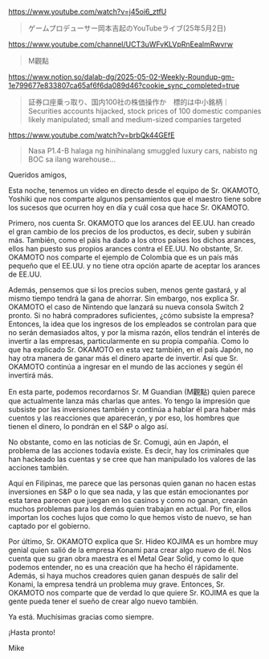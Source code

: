https://www.youtube.com/watch?v=j45oi6_ztfU

> ゲームプロデューサー岡本吉起のYouTubeライブ(25年5月2日) 

https://www.youtube.com/channel/UCT3uWFvKLVpRnEealmRwvrw

> M觀點

https://www.notion.so/dalab-dg/2025-05-02-Weekly-Roundup-gm-1e799677e833807ca65af6f6da089d46?cookie_sync_completed=true

> 証券口座乗っ取り、国内100社の株価操作か　標的は中小銘柄｜Securities accounts hijacked, stock prices of 100 domestic companies likely manipulated; small and medium-sized companies targeted

https://www.youtube.com/watch?v=brbQk44GEfE

> Nasa P1.4-B halaga ng hinihinalang smuggled luxury cars, nabisto ng BOC sa ilang warehouse... 

Queridos amigos,

Esta noche, tenemos un vídeo en directo desde el equipo de Sr. OKAMOTO, Yoshiki que nos comparte algunos pensamientos que el maestro tiene sobre los sucesos que ocurren hoy en día y cuál cosa que hace Sr. OKAMOTO. 

Primero, nos cuenta Sr. OKAMOTO que los arances del EE.UU. han creado el gran cambio de los precios de los productos, es decir, suben y subirán más. También, como el páis ha dado a los otros países los dichos arances, ellos han puesto sus propios arances contra el EE.UU. No obstante, Sr. OKAMOTO nos comparte el ejemplo de Colombia que es un país más pequeño que el EE.UU. y no tiene otra opción aparte de aceptar los arances de EE.UU. 

Además, pensemos que si los precios suben, menos gente gastará, y al mismo tiempo tendrá la gana de ahorrar. Sin embargo, nos explica Sr. OKAMOTO el caso de Nintendo que lanzará su nueva consola Switch 2 pronto. Si no habrá compradores suficientes, ¿cómo subsiste la empresa? Entonces, la idea que los ingresos de los empleados se controlan para que no serán demasiados altos, y por la misma razón, ellos tendrán el interés de invertir a las empresas, particularmente en su propia compañia. Como lo que ha explicado Sr. OKAMOTO en esta vez también, en el país Japón, no hay otra manera de ganar más el dinero aparte de invertir. Así que Sr. OKAMOTO continúa a ingresar en el mundo de las acciones y según él invertirá más.

En esta parte, podemos recordarnos Sr. M Guandian (M觀點) quien parece que actualmente lanza más charlas que antes. Yo tengo la impresión que subsiste por las inversiones también y continúa a hablar él para haber más cuentos y las reacciones que aparecerán, y por eso, los hombres que tienen el dinero, lo pondrán en el S&P o algo así. 

No obstante, como en las noticias de Sr. Comugi, aún en Japón, el problema de las acciones todavía existe. Es decir, hay los criminales que han hackeado las cuentas y se cree que han manipulado los valores de las acciones también.

Aquí en Filipinas, me parece que las personas quien ganan no hacen estas inversiones en S&P o lo que sea nada, y las que están emocionantes por esta tarea parecen que juegan en los casinos y como no ganan, crearán muchos problemas para los demás quien trabajan en actual. Por fin, ellos importan los coches lujos que como lo que hemos visto de nuevo, se han captado por el gobierno.

Por último, Sr. OKAMOTO explica que Sr. Hideo KOJIMA es un hombre muy genial quien salió de la empresa Konami para crear algo nuevo de él. Nos cuenta que su gran obra maestra es el Metal Gear Solid, y como lo que podemos entender, no es una creación que ha hecho él rápidamente. Además, si haya muchos creadores quien ganan después de salir del Konami, la empresa tendrá un problema muy grave. Entonces, Sr. OKAMOTO nos comparte que de verdad lo que quiere Sr. KOJIMA es que la gente pueda tener el sueño de crear algo nuevo también.

Ya está. Muchísimas gracias como siempre.

¡Hasta pronto!

Mike
